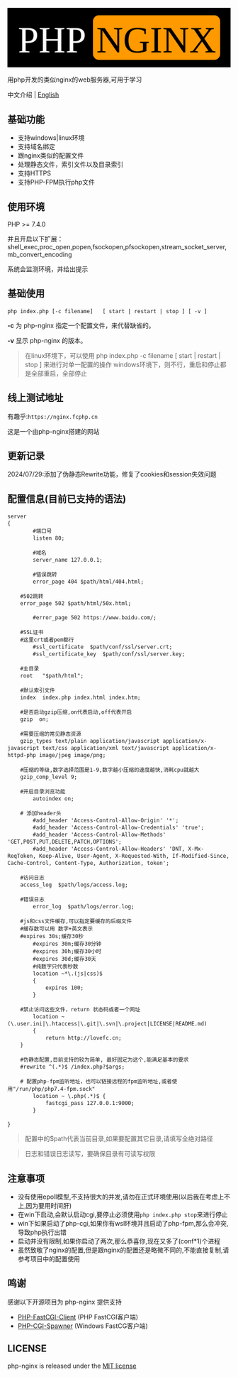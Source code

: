 ![php-nginx](logo.svg)

用php开发的类似nginx的web服务器,可用于学习

中文介绍 | [English](https://github.com/lovefc/php-nginx/blob/master/doc/readme-en.md)

## 基础功能
*  支持windows|linux环境
*  支持域名绑定
*  跟nginx类似的配置文件
*  处理静态文件，索引文件以及目录索引
*  支持HTTPS
*  支持PHP-FPM执行php文件

## 使用环境

PHP >= 7.4.0

并且开启以下扩展：shell_exec,proc_open,popen,fsockopen,pfsockopen,stream_socket_server,mb_convert_encoding

系统会监测环境，并给出提示

## 基础使用

```
php index.php [-c filename]   [ start | restart | stop ] [ -v ] 
```
**\-c** 为 php-nginx 指定一个配置文件，来代替缺省的。

**\-v** 显示 php-nginx 的版本。

> 在linux环境下，可以使用 php index.php -c filename [ start | restart | stop ] 来进行对单一配置的操作
> windows环境下，则不行，重启和停止都是全部重启，全部停止


## 线上测试地址

有趣乎:`https://nginx.fcphp.cn`

这是一个由php-nginx搭建的网站

## 更新记录

2024/07/29:添加了伪静态Rewrite功能，修复了cookies和session失效问题


## 配置信息(目前已支持的语法)
```
server 
{
        #端口号
        listen 80;
		
        #域名
        server_name 127.0.0.1;
		
        #错误跳转
        error_page 404 $path/html/404.html;
		
	#502跳转
	error_page 502 $path/html/50x.html;

        #error_page 502 https://www.baidu.com/;
		
	#SSL证书
	#这里crt或者pem都行
        #ssl_certificate  $path/conf/ssl/server.crt;
        #ssl_certificate_key  $path/conf/ssl/server.key;
		
	#主目录
	root   "$path/html";
		
	#默认索引文件
	index  index.php index.html index.htm;
		
	#是否启动gzip压缩,on代表启动,off代表开启
	gzip  on;
		
	#需要压缩的常见静态资源
	gzip_types text/plain application/javascript application/x-javascript text/css application/xml text/javascript application/x-httpd-php image/jpeg image/png;
		
	#压缩的等级,数字选择范围是1-9,数字越小压缩的速度越快,消耗cpu就越大
	gzip_comp_level 9;
		
	#开启目录浏览功能
        autoindex on;
        
	# 添加header头
        #add_header 'Access-Control-Allow-Origin' '*';
        #add_header 'Access-Control-Allow-Credentials' 'true';  
        #add_header 'Access-Control-Allow-Methods' 'GET,POST,PUT,DELETE,PATCH,OPTIONS';  
        #add_header 'Access-Control-Allow-Headers' 'DNT, X-Mx-ReqToken, Keep-Alive, User-Agent, X-Requested-With, If-Modified-Since, Cache-Control, Content-Type, Authorization, token';
		
	#访问日志
	access_log  $path/logs/access.log;
		
	#错误日志
        error_log  $path/logs/error.log;
		
	#js和css文件缓存,可以指定要缓存的后缀文件
	#缓存数可以用 数字+英文表示
	#expires 30s;缓存30秒 
        #expires 30m;缓存30分钟   
        #expires 30h;缓存30小时
        #expires 30d;缓存30天
        #纯数字只代表秒数		
        location ~*\.(js|css)$
        {
            expires 100;
        }	
		
	#禁止访问这些文件，return 状态码或者一个网址
        location ~(\.user.ini|\.htaccess|\.git|\.svn|\.project|LICENSE|README.md)
        {
            return http://lovefc.cn;
	}	
		
	#伪静态配置,目前支持的较为简单, 最好固定为这个,能满足基本的要求
	#rewrite ^(.*)$ /index.php?$args;
		
	# 配置php-fpm监听地址，也可以链接远程的fpm监听地址,或者使用"/run/php/php7.4-fpm.sock"
        location ~ \.php(.*)$ {
            fastcgi_pass 127.0.0.1:9000;
        }
		
}
```

> 配置中的$path代表当前目录,如果要配置其它目录,请填写全绝对路径

> 日志和错误日志读写，要确保目录有可读写权限

## 注意事项

* 没有使用epoll模型,不支持很大的并发,请勿在正式环境使用(以后我在考虑上不上,因为要用时间肝)
* 在win下启动,会默认启动cgi,要停止必须使用`php index.php stop`来进行停止
* win下如果启动了php-cgi,如果你有wsl环境并且启动了php-fpm,那么会冲突,导致php执行出错
* 启动并没有限制,如果你启动了两次,那么恭喜你,现在又多了(conf*1)个进程
* 虽然致敬了nginx的配置,但是跟nginx的配置还是略微不同的,不能直接复制,请参考项目中的配置使用

## 鸣谢

感谢以下开源项目为 php-nginx 提供支持

* [PHP-FastCGI-Client](https://github.com/adoy/PHP-FastCGI-Client/) (PHP FastCGI客户端)
* [PHP-CGI-Spawner](https://github.com/deemru/php-cgi-spawner/) (Windows FastCG客户端)

## LICENSE

php-nginx is released under the [MIT license](https://github.com/lovefc/php-nginx/blob/master/LICENSE)
